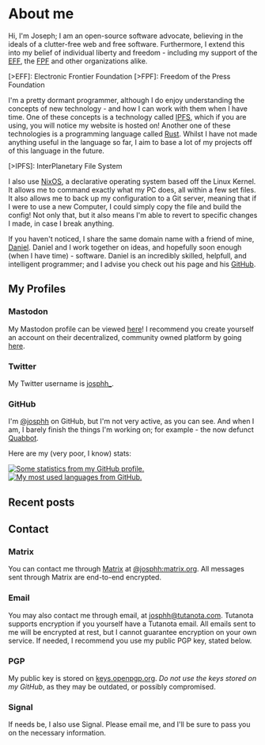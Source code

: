 # About me
Hi, I'm Joseph; I am an open-source software advocate, believing in the ideals of a clutter-free web and free software. Furthermore, I extend this into my belief of individual liberty and freedom - including my support of the [EFF](https://www.eff.org/), the [FPF](https://freedom.press/) and other organizations alike.

[>EFF]: Electronic Frontier Foundation
[>FPF]: Freedom of the Press Foundation

I'm a pretty dormant programmer, although I do enjoy understanding the concepts of new technology - and how I can work with them when I have time. One of these concepts is a technology called [IPFS](https://ipfs.io/), which if you are using, you will notice my website is hosted on! Another one of these technologies is a programming language called [Rust](https://rust-lang.org). Whilst I have not made anything useful in the language so far, I aim to base a lot of my projects off of this language in the future.

[>IPFS]: InterPlanetary File System

I also use [NixOS](https://nixos.org/), a declarative operating system based off the Linux Kernel. It allows me to command exactly what my PC does, all within a few set files. It also allows me to back up my configuration to a Git server, meaning that if I were to use a new Computer, I could simply copy the file and build the config! Not only that, but it also means I'm able to revert to specific changes I made, in case I break anything.

If you haven't noticed, I share the same domain name with a friend of mine, [Daniel](https://danth.pwak.org). Daniel and I work together on ideas, and hopefully soon enough (when I have time) - software. Daniel is an incredibly skilled, helpfull, and intelligent programmer; and I advise you check out his page and his [GitHub](https://github.com/danth).

## My Profiles
### Mastodon
My <templates-font-awesome style="brands" icon="mastodon"></templates-font-awesome> Mastodon profile can be viewed <a rel="me" href="https://fosstodon.org/@josphh">here</a>! I recommend you create yourself an account on their decentralized, community owned platform by going [here](https://joinmastodon.org/).


### Twitter
My Twitter username is [josphh_](https://twitter.com/josphh_).

### GitHub

I'm [@josphh](https://github.com/josphh) on <templates-font-awesome style="brands" icon="github"></templates-font-awesome> GitHub, but I'm not very active, as you can see. And when I am, I barely finish the things I'm working on; for example - the now defunct [Quabbot](https://github.com/josphh/quabbot).

Here are my (very poor, I know) stats:

<a href="https://github.com/josphh" class="image-row">
  <img
    alt="Some statistics from my GitHub profile."
    src="https://github-readme-stats.vercel.app/api?username=josphh&count_private=true&include_all_commits=true&hide_title=true&hide_rank=true&show_icons=true&bg_color=ffffff00&hide_border=true&text_color=ffffff&disable_animations=true"
  />
  <img
    alt="My most used languages from GitHub."
    src="https://github-readme-stats.vercel.app/api/top-langs?username=josphh&layout=compact&langs_count=8&hide_title=true&bg_color=ffffff00&hide_border=true&text_color=ffffff"
  />
</a>

## Recent posts

<templates-recent-posts count="7"></templates-recent-posts>

## Contact
### Matrix
You can contact me through [Matrix](https://matrix.org/) at [@josphh:matrix.org](https://matrix.to/#/@josphh:matrix.org). All messages sent through Matrix are end-to-end encrypted.

### Email
You may also contact me through email, at <templates-font-awesome style="solid" icon="envelope"></templates-font-awesome> [josphh@tutanota.com](mailto:josphh@tutanota.com). Tutanota supports encryption if you yourself have a Tutanota email. All emails sent to me will be encrypted at rest, but I cannot guarantee encryption on your own service. If needed, I recommend you use my public PGP key, stated below.

### PGP
My public key is stored on <templates-font-awesome style="solid" icon="key"></templates-font-awesome> [keys.openpgp.org](https://keys.openpgp.org/vks/v1/by-fingerprint/87DDD1DC1A64EFD195427194033EB63952181A26).
*Do not use the keys stored on my GitHub*, as they may be outdated, or possibly compromised.

### Signal
If needs be, I also use Signal. Please email me, and I'll be sure to pass you on the necessary information.
